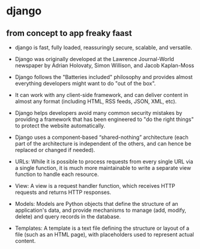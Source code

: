# django
## from concept to app freaky faast

- django is fast, fully loaded, reassuringly secure, scalable, and versatile.
- Django was originally developed at the Lawrence Journal-World newspaper by Adrian Holovaty, Simon Willison, and Jacob Kaplan-Moss

- Django follows the "Batteries included" philosophy and provides almost everything developers might want to do "out of the box".

-  It can work with any client-side framework, and can deliver content in almost any format (including HTML, RSS feeds, JSON, XML, etc).

- Django helps developers avoid many common security mistakes by providing a framework that has been engineered to "do the right things" to protect the website automatically. 

- Django uses a component-based “shared-nothing” architecture (each part of the architecture is independent of the others, and can hence be replaced or changed if needed).

- URLs: While it is possible to process requests from every single URL via a single function, it is much more maintainable to write a separate view function to handle each resource.

- View: A view is a request handler function, which receives HTTP requests and returns HTTP responses.

- Models: Models are Python objects that define the structure of an application's data, and provide mechanisms to manage (add, modify, delete) and query records in the database.

- Templates: A template is a text file defining the structure or layout of a file (such as an HTML page), with placeholders used to represent actual content. 